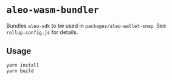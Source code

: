 # `aleo-wasm-bundler`

Bundles `aleo-sdk` to be used in `packages/aleo-wallet-snap`. See `rollup.config.js` for details.

## Usage

```bash
yarn install
yarn build
```
